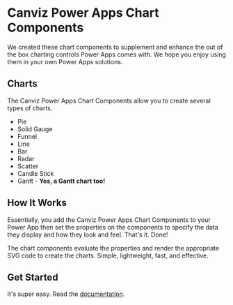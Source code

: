 # Canviz Power Apps Chart Components

We created these chart components to supplement and enhance the out of the box charting controls Power Apps comes with.  We hope you enjoy using them in your own Power Apps solutions.

## Charts

The Canviz Power Apps Chart Components allow you to create several types of charts.

- Pie
- Solid Gauge
- Funnel
- Line
- Bar
- Radar
- Scatter
- Candle Stick
- Gantt - **Yes, a Gantt chart too!**

## How It Works

Essentially, you add the Canviz Power Apps Chart Components to your Power App then set the properties on the components to specify the data they display and how they look and feel.  That's it.  Done!

The chart components evaluate the properties and render the appropriate SVG code to create the charts.  Simple, lightweight, fast, and effective.

## Get Started

It's super easy.  Read the [documentation](https://ogcanviz.github.io/ChartComponents/#/).
